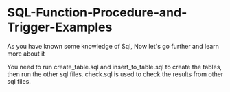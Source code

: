 # SQL-Function-Procedure-and-Trigger-Examples
As you have known some knowledge of Sql, Now let's go further and learn more about it

You need to run create_table.sql and insert_to_table.sql to create the tables, then run the other sql files.
check.sql is used to check the results from other sql files.
